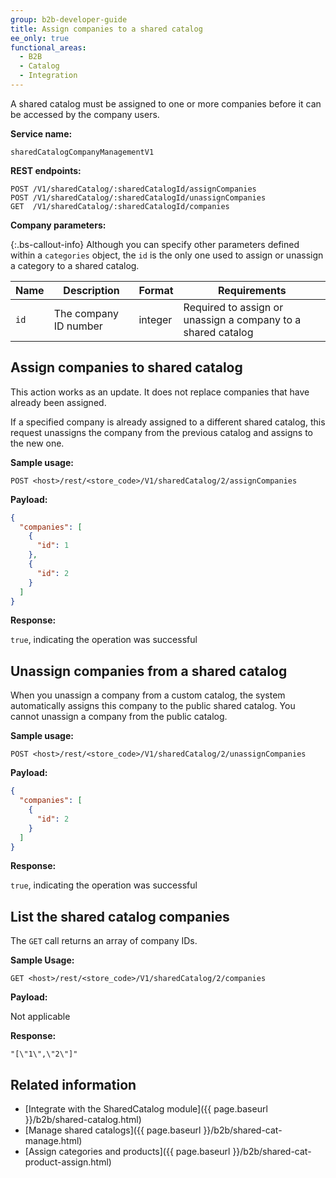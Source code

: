 ```yaml
---
group: b2b-developer-guide
title: Assign companies to a shared catalog
ee_only: true
functional_areas:
  - B2B
  - Catalog
  - Integration
---
```


A shared catalog must be assigned to one or more companies before it can be accessed by the company users.

**Service name:**

`sharedCatalogCompanyManagementV1`

**REST endpoints:**

```terminal
POST /V1/sharedCatalog/:sharedCatalogId/assignCompanies
POST /V1/sharedCatalog/:sharedCatalogId/unassignCompanies
GET  /V1/sharedCatalog/:sharedCatalogId/companies
```

**Company parameters:**

 {:.bs-callout-info}
Although you can specify other parameters defined within a `categories` object, the `id` is the only one used to assign or unassign a category to a shared catalog.

Name | Description | Format | Requirements
--- | --- | --- | ---
`id` | The company ID number | integer | Required to assign or unassign a company to a shared catalog

## Assign companies to shared catalog

This action works as an update. It does not replace companies that have already been assigned.

If a specified company is already assigned to a different shared catalog, this request unassigns the company from the previous catalog and assigns to the new one.

**Sample usage:**

`POST <host>/rest/<store_code>/V1/sharedCatalog/2/assignCompanies`

**Payload:**

```json
{
  "companies": [
    {
      "id": 1
    },
    {
      "id": 2
    }
  ]
}
```

**Response:**

`true`, indicating the operation was successful

## Unassign companies from a shared catalog

When you unassign a company from a custom catalog, the system automatically assigns this company to the public shared catalog. You cannot unassign a company from the public catalog.

**Sample usage:**

`POST <host>/rest/<store_code>/V1/sharedCatalog/2/unassignCompanies`

**Payload:**

```json
{
  "companies": [
    {
      "id": 2
    }
  ]
}
```

**Response:**

`true`, indicating the operation was successful

## List the shared catalog companies

The `GET` call returns an array of company IDs.

**Sample Usage:**

`GET <host>/rest/<store_code>/V1/sharedCatalog/2/companies`

**Payload:**

Not applicable

**Response:**

`"[\"1\",\"2\"]"`

## Related information

*  [Integrate with the SharedCatalog module]({{ page.baseurl }}/b2b/shared-catalog.html)
*  [Manage shared catalogs]({{ page.baseurl }}/b2b/shared-cat-manage.html)
*  [Assign categories and products]({{ page.baseurl }}/b2b/shared-cat-product-assign.html)
